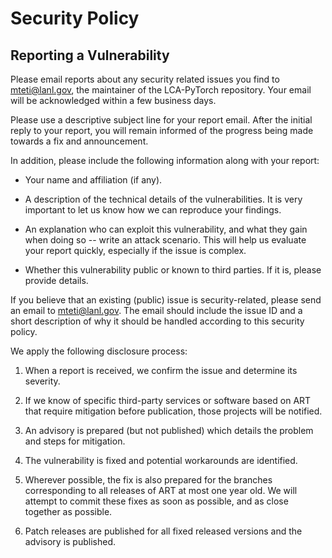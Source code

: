 # Security Policy

## Reporting a Vulnerability

Please email reports about any security related issues you find to mteti@lanl.gov, the maintainer of the LCA-PyTorch repository. Your email will be acknowledged within a few business days.

Please use a descriptive subject line for your report email. After the initial reply to your report, you will remain informed of the progress being made towards a fix and announcement.

In addition, please include the following information along with your report:

* Your name and affiliation (if any).

* A description of the technical details of the vulnerabilities. It is very important to let us know how we can reproduce your findings. 

* An explanation who can exploit this vulnerability, and what they gain when doing so -- write an attack scenario. This will help us evaluate your report quickly, especially if the issue is complex.

* Whether this vulnerability public or known to third parties. If it is, please provide details.

If you believe that an existing (public) issue is security-related, please send an email to mteti@lanl.gov. The email should include the issue ID and a short description of why it should be handled according to this security policy.

We apply the following disclosure process:

1. When a report is received, we confirm the issue and determine its severity.

2. If we know of specific third-party services or software based on ART that require mitigation before publication, those projects will be notified.

3. An advisory is prepared (but not published) which details the problem and steps for mitigation.

4. The vulnerability is fixed and potential workarounds are identified.

5. Wherever possible, the fix is also prepared for the branches corresponding to all releases of ART at most one year old. We will attempt to commit these fixes as soon as possible, and as close together as possible.

6. Patch releases are published for all fixed released versions and the advisory is published.
